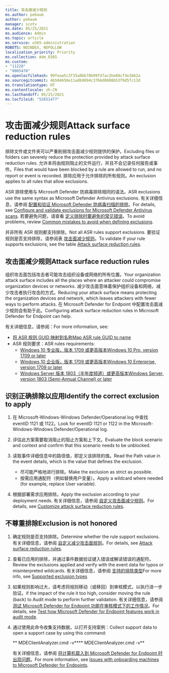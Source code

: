 ```yaml
---
title: 攻击面减少规则
ms.author: pebaum
author: pebaum
manager: scotv
ms.date: 05/25/2021
ms.audience: Admin
ms.topic: article
ms.service: o365-administration
ROBOTS: NOINDEX, NOFOLLOW
localization_priority: Priority
ms.collection: Adm_O365
ms.custom:
- "11228"
- "9005470"
ms.openlocfilehash: 99feaa5c3f35a0bb78b99f47ac2be88cf3e1b62a
ms.sourcegitcommit: 4b504650e11adb9894c37b6d8608b53f9d5fc13d
ms.translationtype: HT
ms.contentlocale: zh-CN
ms.lasthandoff: 05/25/2021
ms.locfileid: "52651477"
---
```

# <a name="attack-surface-reduction-rules"></a><span data-ttu-id="8f9f8-102">攻击面减少规则</span><span class="sxs-lookup"><span data-stu-id="8f9f8-102">Attack surface reduction rules</span></span>

<span data-ttu-id="8f9f8-103">排除文件或文件夹可以严重削弱攻击面减少规则提供的保护。</span><span class="sxs-lookup"><span data-stu-id="8f9f8-103">Excluding files or folders can severely reduce the protection provided by attack surface reduction rules.</span></span> <span data-ttu-id="8f9f8-104">允许本将由规则阻止的文件运行，并且不会记录任何报告或事件。</span><span class="sxs-lookup"><span data-stu-id="8f9f8-104">Files that would have been blocked by a rule are allowed to run, and no report or event is recorded.</span></span> <span data-ttu-id="8f9f8-105">排除应用于允许排除的所有规则。</span><span class="sxs-lookup"><span data-stu-id="8f9f8-105">An exclusion applies to all rules that allow exclusions.</span></span>

<span data-ttu-id="8f9f8-106">ASR 排除使用与 Microsoft Defender 防病毒排除相同的语法。</span><span class="sxs-lookup"><span data-stu-id="8f9f8-106">ASR exclusions use the same syntax as Microsoft Defender Antivirus exclusions.</span></span> <span data-ttu-id="8f9f8-107">有关详细信息，请参阅 [配置和验证 Microsoft Defender 防病毒扫描的排除](/microsoft-365/security/defender-endpoint/configure-exclusions-microsoft-defender-antivirus)。</span><span class="sxs-lookup"><span data-stu-id="8f9f8-107">For details, see [Configure and validate exclusions for Microsoft Defender Antivirus scans](/microsoft-365/security/defender-endpoint/configure-exclusions-microsoft-defender-antivirus).</span></span> <span data-ttu-id="8f9f8-108">若要避免问题，请查看 [定义排除时要避免的常见错误](/microsoft-365/security/defender-endpoint/common-exclusion-mistakes-microsoft-defender-antivirus)。</span><span class="sxs-lookup"><span data-stu-id="8f9f8-108">To avoid problems, review [Common mistakes to avoid when defining exclusions](/microsoft-365/security/defender-endpoint/common-exclusion-mistakes-microsoft-defender-antivirus).</span></span>

<span data-ttu-id="8f9f8-109">并非所有 ASR 规则都支持排除。</span><span class="sxs-lookup"><span data-stu-id="8f9f8-109">Not all ASR rules support exclusions.</span></span> <span data-ttu-id="8f9f8-110">要验证规则是否支持排除，请参阅表 [攻击面减少规则](/microsoft-365/security/defender-endpoint/attack-surface-reduction#attack-surface-reduction-rules)。</span><span class="sxs-lookup"><span data-stu-id="8f9f8-110">To validate if your rule supports exclusions, see the table [Attack surface reduction rules](/microsoft-365/security/defender-endpoint/attack-surface-reduction#attack-surface-reduction-rules).</span></span>

## <a name="attack-surface-reduction-rules"></a><span data-ttu-id="8f9f8-111">攻击面减少规则</span><span class="sxs-lookup"><span data-stu-id="8f9f8-111">Attack surface reduction rules</span></span>

<span data-ttu-id="8f9f8-112">组织攻击面包括攻击者可能攻击组织设备或网络的所有位置。</span><span class="sxs-lookup"><span data-stu-id="8f9f8-112">Your organization attack surface includes all the places where an attacker could compromise organization devices or networks.</span></span> <span data-ttu-id="8f9f8-113">减少攻击面意味着保护组织设备和网络，减少攻击者执行攻击的方式。</span><span class="sxs-lookup"><span data-stu-id="8f9f8-113">Reducing your attack surface means protecting the organization devices and network, which leaves attackers with fewer ways to perform attacks.</span></span> <span data-ttu-id="8f9f8-114">在 Microsoft Defender for Endpoint 中配置攻击面减少规则会有助于此。</span><span class="sxs-lookup"><span data-stu-id="8f9f8-114">Configuring attack surface reduction rules in Microsoft Defender for Endpoint can help.</span></span>

<span data-ttu-id="8f9f8-115">有关详细信息，请参阅：</span><span class="sxs-lookup"><span data-stu-id="8f9f8-115">For more information, see:</span></span>

- [<span data-ttu-id="8f9f8-116">将 ASR 规则 GUID 映射到名称</span><span class="sxs-lookup"><span data-stu-id="8f9f8-116">Map ASR rule GUID to name</span></span>](/microsoft-365/security/defender-endpoint/attack-surface-reduction#attack-surface-reduction-rules)
- <span data-ttu-id="8f9f8-117">ASR 规则要求：</span><span class="sxs-lookup"><span data-stu-id="8f9f8-117">ASR rules requirements:</span></span>
    - [<span data-ttu-id="8f9f8-118">Windows 10 专业版，版本 1709 或更高版本</span><span class="sxs-lookup"><span data-stu-id="8f9f8-118">Windows 10 Pro, version 1709 or later</span></span>](/windows/whats-new/whats-new-windows-10-version-1709)
    - [<span data-ttu-id="8f9f8-119">Windows 10 企业版，版本 1709 或更高版本</span><span class="sxs-lookup"><span data-stu-id="8f9f8-119">Windows 10 Enterprise, version 1709 or later</span></span>](/windows/whats-new/whats-new-windows-10-version-1709)
    - [<span data-ttu-id="8f9f8-120">Windows Server 版本 1803（半年度频道）或更高版本</span><span class="sxs-lookup"><span data-stu-id="8f9f8-120">Windows Server, version 1803 (Semi-Annual Channel) or later</span></span>](/windows-server/get-started/whats-new-in-windows-server-1803)

## <a name="identify-the-correct-exclusion-to-apply"></a><span data-ttu-id="8f9f8-121">识别正确排除以应用</span><span class="sxs-lookup"><span data-stu-id="8f9f8-121">Identify the correct exclusion to apply</span></span>

1. <span data-ttu-id="8f9f8-122">在 Microsoft-Windows-Windows Defender/Operational.log 中查找 eventID 1121 或 1122。</span><span class="sxs-lookup"><span data-stu-id="8f9f8-122">Look for eventID 1121 or 1122 in the Microsoft-Windows-Windows Defender/Operational log.</span></span>

1. <span data-ttu-id="8f9f8-123">评估此方案需要取消阻止的阻止方案和上下文。</span><span class="sxs-lookup"><span data-stu-id="8f9f8-123">Evaluate the block scenario and context and confirm that this scenario needs to be unblocked.</span></span>

1. <span data-ttu-id="8f9f8-124">读取事件详细信息中的路径值，即定义该排除的值。</span><span class="sxs-lookup"><span data-stu-id="8f9f8-124">Read the Path value in the event details, which is the value that defines the exclusion.</span></span>
    - <span data-ttu-id="8f9f8-125">尽可能严格地进行排除。</span><span class="sxs-lookup"><span data-stu-id="8f9f8-125">Make the exclusion as strict as possible.</span></span>
    - <span data-ttu-id="8f9f8-126">按需应用通配符（例如替换用户变量）。</span><span class="sxs-lookup"><span data-stu-id="8f9f8-126">Apply a wildcard where needed (for example, replace User variable).</span></span>

1. <span data-ttu-id="8f9f8-127">根据部署需求应用排除。</span><span class="sxs-lookup"><span data-stu-id="8f9f8-127">Apply the exclusion according to your deployment needs.</span></span> <span data-ttu-id="8f9f8-128">有关详细信息，请参阅 [自定义攻击面减少规则](/microsoft-365/security/defender-endpoint/customize-attack-surface-reduction)。</span><span class="sxs-lookup"><span data-stu-id="8f9f8-128">For details, see [Customize attack surface reduction rules](/microsoft-365/security/defender-endpoint/customize-attack-surface-reduction).</span></span>

## <a name="exclusion-is-not-honored"></a><span data-ttu-id="8f9f8-129">不尊重排除</span><span class="sxs-lookup"><span data-stu-id="8f9f8-129">Exclusion is not honored</span></span>

1. <span data-ttu-id="8f9f8-130">确定规则是否支持排除。</span><span class="sxs-lookup"><span data-stu-id="8f9f8-130">Determine whether the rule support exclusions.</span></span> <span data-ttu-id="8f9f8-131">有关详细信息，请参阅 [自定义减少攻击面规则](/microsoft-365/security/defender-endpoint/attack-surface-reduction#attack-surface-reduction-rules)。</span><span class="sxs-lookup"><span data-stu-id="8f9f8-131">For details, see [Attack surface reduction rules](/microsoft-365/security/defender-endpoint/attack-surface-reduction#attack-surface-reduction-rules).</span></span>

1. <span data-ttu-id="8f9f8-132">查看已应用的排除，并通过事件数据验证键入错误或解读错误的通配符。</span><span class="sxs-lookup"><span data-stu-id="8f9f8-132">Review the exclusions applied and verify with the event data for typos or misinterpreted wildcards.</span></span> <span data-ttu-id="8f9f8-133">有关详细信息，请参阅 [支持的排除类型](/microsoft-365/security/defender-endpoint/mac-exclusions#supported-exclusion-types)</span><span class="sxs-lookup"><span data-stu-id="8f9f8-133">For more info, see [Supported exclusion types](/microsoft-365/security/defender-endpoint/mac-exclusions#supported-exclusion-types)</span></span>

1. <span data-ttu-id="8f9f8-134">如果规则影响过大，请考虑将规则移动（或移回）到审核模式，以执行进一步验证。</span><span class="sxs-lookup"><span data-stu-id="8f9f8-134">if the impact of the rule it too high, consider moving the rule (back) to Audit mode to perform further validation.</span></span> <span data-ttu-id="8f9f8-135">有关详细信息，请参阅 [测试 Microsoft Defender for Endpoint 功能在审核模式下的工作情况](/microsoft-365/security/defender-endpoint/audit-windows-defender)。</span><span class="sxs-lookup"><span data-stu-id="8f9f8-135">For details, see [Test how Microsoft Defender for Endpoint features work in audit mode](/microsoft-365/security/defender-endpoint/audit-windows-defender).</span></span>

1. <span data-ttu-id="8f9f8-136">通过使用此命令收集支持数据，以打开支持案例：</span><span class="sxs-lookup"><span data-stu-id="8f9f8-136">Collect support data to open a support case by using this command:</span></span>
    
   <span data-ttu-id="8f9f8-137">\*\* MDEClientAnalyzer.cmd -v\*\*</span><span class="sxs-lookup"><span data-stu-id="8f9f8-137">\*\* MDEClientAnalyzer.cmd -v\*\*</span></span>

    <span data-ttu-id="8f9f8-138">有关详细信息，请参阅 [将计算机载入到 Microsoft Defender for Endpoint 时出现问题](issues-with-onboarding-machines.md)。</span><span class="sxs-lookup"><span data-stu-id="8f9f8-138">For more information, see [Issues with onboarding machines to Microsoft Defender for Endpoints](issues-with-onboarding-machines.md).</span></span>
